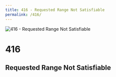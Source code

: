 ```yaml
---
title: 416 - Requested Range Not Satisfiable
permalink: /416/
---
```

<div>
    <img src="http://i.dailymail.co.uk/i/pix/2010/05/27/article-0-09C69FED000005DC-363_634x374.jpg" alt="416 - Requested Range Not Satisfiable" />
    <h1>416</h1>
    <h2>Requested Range Not Satisfiable</h2>
</div>
